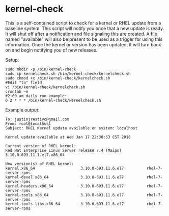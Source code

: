 # kernel-check

This is a self-contained script to check for a kernel or RHEL update from a baseline system. This script will notify you once that a new update is ready. It will shut off after a notification and file signaling this are created. A file named "available" will also be present to be used as a trigger for using this information. Once the kernel or version has been updated, it will turn back on and begin notifying you of new releases. 

Setup:

    sudo mkdir -p /bin/kernel-check
    sudo cp kernelcheck.sh /bin/kernel-check/kernelcheck.sh
    sudo chmod +x /bin/kernel-check/kernelcheck.sh
    #Edit "to" field
    vi /bin/kernel-check/kernelcheck.sh
    crontab –e
    #2:00 am daily run example:
    0 2 * * * /bin/kernel-check/kernelcheck.sh

Example output:

    To: justinjrestivo@gmail.com
    From: root@localhost
    Subject: RHEL Kernel update available on system: localhost

    Kernel update available at Wed Jan 17 22:38:53 CST 2018

    Current version of RHEL kernel:
    Red Hat Enterprise Linux Server release 7.4 (Maipo)
    3.10.0-693.11.1.el7.x86_64

    New version(s) of RHEL kernel:
    kernel.x86_64                    3.10.0-693.11.6.el7          rhel-7-server-rpms
    kernel-devel.x86_64              3.10.0-693.11.6.el7          rhel-7-server-rpms
    kernel-headers.x86_64            3.10.0-693.11.6.el7          rhel-7-server-rpms
    kernel-tools.x86_64              3.10.0-693.11.6.el7          rhel-7-server-rpms
    kernel-tools-libs.x86_64         3.10.0-693.11.6.el7          rhel-7-server-rpms
